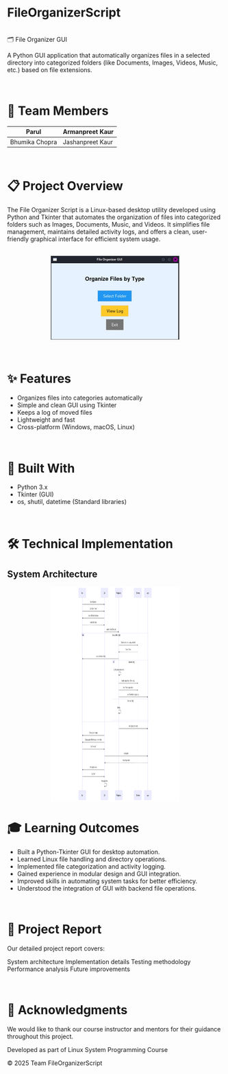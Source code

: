 # FileOrganizerScript
<br>
 🗂️ File Organizer GUI

A Python GUI application that automatically organizes files in a selected directory into categorized folders (like Documents, Images, Videos, Music, etc.) based on file extensions.

<br>

# 👥 Team Members  

| Parul  | Armanpreet Kaur |
| ------------- | ------------- |
| Bhumika Chopra  | Jashanpreet Kaur  |

<br>

# 📋 Project Overview

The File Organizer Script is a Linux-based desktop utility developed using Python and Tkinter that automates the organization of files into categorized folders such as Images, Documents, Music, and Videos. It simplifies file management, maintains detailed activity logs, and offers a clean, user-friendly graphical interface for efficient system usage.
<br><br>
<p align="center">
  <img src="FileOrganizerGUI/TestFolder/img2.jpg" alt="Description" width="300"/>
</p>
<br>
  
# ✨ Features

- Organizes files into categories automatically
- Simple and clean GUI using Tkinter
- Keeps a log of moved files
- Lightweight and fast
- Cross-platform (Windows, macOS, Linux)

<br>

# 🔧 Built With

- Python 3.x
- Tkinter (GUI)
- os, shutil, datetime (Standard libraries)

<br>

# 🛠️ Technical Implementation

## System Architecture
<p align="center">
  <img src="FileOrganizerGUI/TestFolder/Sequence diagram.png" alt="Description" width="300" height="500"/>
</p>

# 🎓 Learning Outcomes

- Built a Python-Tkinter GUI for desktop automation.
- Learned Linux file handling and directory operations.
- Implemented file categorization and activity logging.
- Gained experience in modular design and GUI integration.
- Improved skills in automating system tasks for better efficiency.
- Understood the integration of GUI with backend file operations.


<br>

# 📝 Project Report
Our detailed project report covers:

System architecture
Implementation details
Testing methodology
Performance analysis
Future improvements

<br>

# 🤝 Acknowledgments
We would like to thank our course instructor and mentors for their guidance throughout this project.

Developed as part of Linux System Programming Course

© 2025 Team FileOrganizerScript
























